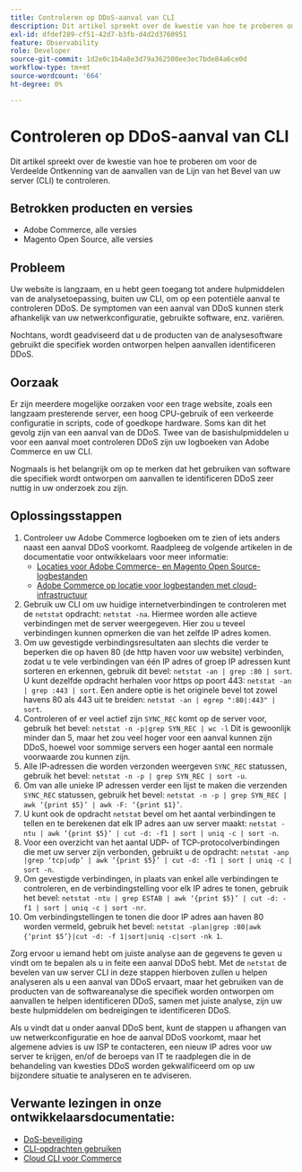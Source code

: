 ```yaml
---
title: Controleren op DDoS-aanval van CLI
description: Dit artikel spreekt over de kwestie van hoe te proberen om voor de Verdeelde Ontkenning van de aanvallen van de Lijn van het Bevel van uw server (CLI) te controleren.
exl-id: dfdef289-cf51-42d7-b3fb-d4d2d3760951
feature: Observability
role: Developer
source-git-commit: 1d2e0c1b4a8e3d79a362500ee3ec7bde84a6ce0d
workflow-type: tm+mt
source-wordcount: '664'
ht-degree: 0%

---
```


# Controleren op DDoS-aanval van CLI

Dit artikel spreekt over de kwestie van hoe te proberen om voor de Verdeelde Ontkenning van de aanvallen van de Lijn van het Bevel van uw server (CLI) te controleren.

## Betrokken producten en versies

* Adobe Commerce, alle versies
* Magento Open Source, alle versies

## Probleem

Uw website is langzaam, en u hebt geen toegang tot andere hulpmiddelen van de analysetoepassing, buiten uw CLI, om op een potentiële aanval te controleren DDoS. De symptomen van een aanval van DDoS kunnen sterk afhankelijk van uw netwerkconfiguratie, gebruikte software, enz. variëren.

Nochtans, wordt geadviseerd dat u de producten van de analysesoftware gebruikt die specifiek worden ontworpen helpen aanvallen identificeren DDoS.

## Oorzaak

Er zijn meerdere mogelijke oorzaken voor een trage website, zoals een langzaam presterende server, een hoog CPU-gebruik of een verkeerde configuratie in scripts, code of goedkope hardware. Soms kan dit het gevolg zijn van een aanval van de DDoS. Twee van de basishulpmiddelen u voor een aanval moet controleren DDoS zijn uw logboeken van Adobe Commerce en uw CLI.

Nogmaals is het belangrijk om op te merken dat het gebruiken van software die specifiek wordt ontworpen om aanvallen te identificeren DDoS zeer nuttig in uw onderzoek zou zijn.

## Oplossingsstappen

1. Controleer uw Adobe Commerce logboeken om te zien of iets anders naast een aanval DDoS voorkomt. Raadpleeg de volgende artikelen in de documentatie voor ontwikkelaars voor meer informatie:
   * [Locaties voor Adobe Commerce- en Magento Open Source-logbestanden](https://devdocs.magento.com/guides/v2.3/config-guide/cli/logging.html)
   * [Adobe Commerce op locatie voor logbestanden met cloud-infrastructuur](https://devdocs.magento.com/guides/v2.3/cloud/trouble/environments-logs.html)
1. Gebruik uw CLI om uw huidige internetverbindingen te controleren met de `netstat` opdracht: `netstat -na`. Hiermee worden alle actieve verbindingen met de server weergegeven. Hier zou u teveel verbindingen kunnen opmerken die van het zelfde IP adres komen.
1. Om uw gevestigde verbindingsresultaten aan slechts die verder te beperken die op haven 80 (de http haven voor uw website) verbinden, zodat u te vele verbindingen van één IP adres of groep IP adressen kunt sorteren en erkennen, gebruik dit bevel: `netstat -an | grep :80 | sort`. U kunt dezelfde opdracht herhalen voor https op poort 443: `netstat -an | grep :443 | sort`. Een andere optie is het originele bevel tot zowel havens 80 als 443 uit te breiden: `netstat -an | egrep ":80|:443" | sort`.
1. Controleren of er veel actief zijn `SYNC_REC` komt op de server voor, gebruik het bevel:     `netstat -n -p|grep SYN_REC | wc -l`     Dit is gewoonlijk minder dan 5, maar het zou veel hoger voor een aanval kunnen zijn DDoS, hoewel voor sommige servers een hoger aantal een normale voorwaarde zou kunnen zijn.
1. Alle IP-adressen die worden verzonden weergeven `SYNC_REC` statussen, gebruik het bevel: `netstat -n -p | grep SYN_REC | sort -u`.
1. Om van alle unieke IP adressen verder een lijst te maken die verzenden `SYNC_REC` statussen, gebruik het bevel: `netstat -n -p | grep SYN_REC | awk ‘{print $5}’ | awk -F: ‘{print $1}’`.
1. U kunt ook de opdracht `netstat` bevel om het aantal verbindingen te tellen en te berekenen dat elk IP adres aan uw server maakt: `netstat -ntu | awk ‘{print $5}’ | cut -d: -f1 | sort | uniq -c | sort -n`.
1. Voor een overzicht van het aantal UDP- of TCP-protocolverbindingen die met uw server zijn verbonden, gebruikt u de opdracht: `netstat -anp |grep ‘tcp|udp’ | awk ‘{print $5}’ | cut -d: -f1 | sort | uniq -c | sort -n`.
1. Om gevestigde verbindingen, in plaats van enkel alle verbindingen te controleren, en de verbindingstelling voor elk IP adres te tonen, gebruik het bevel: `netstat -ntu | grep ESTAB | awk ‘{print $5}’ | cut -d: -f1 | sort | uniq -c | sort -nr`.
1. Om verbindingstellingen te tonen die door IP adres aan haven 80 worden vermeld, gebruik het bevel: `netstat -plan|grep :80|awk {‘print $5’}|cut -d: -f 1|sort|uniq -c|sort -nk 1`.

Zorg ervoor u iemand hebt om juiste analyse aan de gegevens te geven u vindt om te bepalen als u in feite een aanval DDoS hebt. Met de `netstat` de bevelen van uw server CLI in deze stappen hierboven zullen u helpen analyseren als u een aanval van DDoS ervaart, maar het gebruiken van de producten van de softwareanalyse die specifiek worden ontworpen om aanvallen te helpen identificeren DDoS, samen met juiste analyse, zijn uw beste hulpmiddelen om bedreigingen te identificeren DDoS.

Als u vindt dat u onder aanval DDoS bent, kunt de stappen u afhangen van uw netwerkconfiguratie en hoe de aanval DDoS voorkomt, maar het algemene advies is uw ISP te contacteren, een nieuw IP adres voor uw server te krijgen, en/of de beroeps van IT te raadplegen die in de behandeling van kwesties DDoS worden gekwalificeerd om op uw bijzondere situatie te analyseren en te adviseren.

## Verwante lezingen in onze ontwikkelaarsdocumentatie:

* [DoS-beveiliging](https://devdocs.magento.com/guides/v2.3/cloud/cdn/cloud-fastly.html#ddos-protection)
* [CLI-opdrachten gebruiken](https://devdocs.magento.com/guides/v2.3/config-guide/deployment/pipeline/example/cli.html)
* [Cloud CLI voor Commerce](https://devdocs.magento.com/guides/v2.3/cloud/reference/cli-ref-topic.html)
